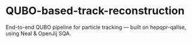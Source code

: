 # QUBO-based-track-reconstruction
End-to-end QUBO pipeline for particle tracking — built on hepqpr-qallse, using Neal &amp; OpenJij SQA.
